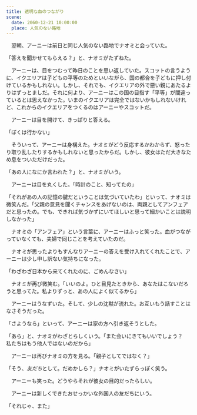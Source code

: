 ```yaml
---
title: 透明な血のつながり
scene:
  date: 2060-12-21 10:00:00
  place: 人気のない路地
---
```


　翌朝、アーニーは前日と同じ人気のない路地でナオミと会っていた。

「答えを聞かせてもらえる？」と、ナオミがたずねた。

　アーニーは、目をつむって昨日のことを思い返していた。スコットの言うように、イクエリアは子どもの平等のためといいながら、国の都合を子どもに押し付けているかもしれない。しかし、それでも、イクエリアの外で悪い親にあたるよりはずっとましだ。それに何より、アーニーはこの国の目指す「平等」が間違っているとは思えなかった。いまのイクエリアは完全ではないかもしれないけれど、これからのイクエリアをつくるのはアーニーやスコットだ。

　アーニーは目を開けて、きっぱりと答える。

「ぼくは行かない」

　そういって、アーニーは身構えた。ナオミがどう反応するかわからず、怒ったり取り乱したりするかもしれないと思ったからだ。しかし、彼女はただ大きなため息をついただけだった。

「あの人になにか言われた？」と、ナオミがいう。

　アーニーは目を丸くした。「時計のこと、知ってたの」

「それがあの人の記憶の鍵だということは気づいていたわ」といって、ナオミは微笑んだ。「父親の意見を聞くチャンスをあげないのは、両親としてアンフェアだと思ったの。でも、できれば気づかずにいてほしいと思って細かいことは説明しなかった」

　ナオミの「アンフェア」という言葉に、アーニーはふっと笑った。血がつながっていなくても、夫婦で同じことを考えていたのだ。

　ナオミが思ったよりもすんなりアーニーの答えを受け入れてくれたことで、アーニーは少し申し訳ない気持ちになった。

「わざわざ日本から来てくれたのに、ごめんなさい」

　ナオミが再び微笑む。「いいのよ。ひと目見たときから、あなたはこないだろうと思ってた。私よりずっと、あの人によく似てるから」

　アーニーはうなずいた。そして、少しの沈黙が流れた。お互いもう話すことはなさそうだった。

「さようなら」といって、アーニーは家の方へ引き返そうとした。

「あら」と、ナオミがわざとらしくいう。「また会いにきてもいいでしょう？　私たちはもう他人ではないのだから」

　アーニーは再びナオミの方を見る。「親子としてではなく？」

「そう、*友だち*として。だめかしら？」ナオミがいたずらっぽく笑う。

　アーニーも笑った。どうやらそれが彼女の目的だったらしい。

　アーニーは新しくできたおせっかいな外国人の友だちにいう。

「それじゃ、また」
